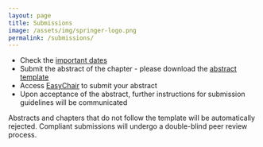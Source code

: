 ```yaml
---
layout: page
title: Submissions
image: /assets/img/springer-logo.png
permalink: /submissions/
---
```


- Check the [important dates](../important-dates/)
- Submit the abstract of the chapter - please download the [abstract template](../assets/doc/Abstract_Template_splnproc1703.docm)
- Access [EasyChair]() to submit your abstract
- Upon acceptance of the abstract, further instructions for submission guidelines will be communicated

Abstracts and chapters that do not follow the template will be automatically rejected. Compliant submissions will undergo a double-blind peer review process.
